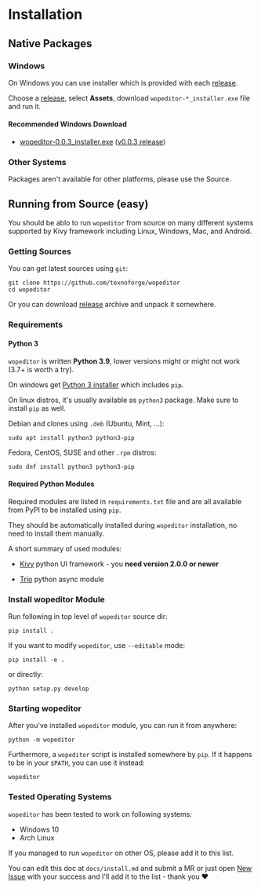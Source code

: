 # Installation

## Native Packages

### Windows

On Windows you can use installer which is provided with each
[release][releases].

Choose a [release][releases], select **Assets**, download `wopeditor-*_installer.exe` file and run it.

#### Recommended Windows Download

* [wopeditor-0.0.3_installer.exe](https://github.com/texnoforge/wopeditor/releases/download/v0.0.3/wopeditor-0.0.3_installer.exe)
  ([v0.0.3 release][v0.0.3])

### Other Systems

Packages aren't available for other platforms, please use the Source.


## Running from Source (easy)

You should be ablo to run `wopeditor` from source on many different systems
supported by Kivy framework including Linux, Windows, Mac, and Android.

### Getting Sources

You can get latest sources using `git`:

```
git clone https://github.com/texnoforge/wopeditor
cd wopeditor
```

Or you can download [release](https://github.com/texnoforge/wopeditor/releases)
archive and unpack it somewhere.


### Requirements

#### Python 3

`wopeditor` is written **Python 3.9**, lower versions might or might not work (3.7+ is worth a try).

On windows get [Python 3 installer](https://www.python.org/downloads/) which
includes `pip`.

On linux distros, it's usually available as `python3` package. Make sure to install `pip` as well.

Debian and clones using `.deb` (Ubuntu, Mint, ...):

```
sudo apt install python3 python3-pip
```

Fedora, CentOS, SUSE and other `.rpm` distros:

```
sudo dnf install python3 python3-pip
```

#### Required Python Modules

Required modules are listed in `requirements.txt` file and are all
available from PyPI to be installed using `pip`.

They should be automatically installed during `wopeditor` installation, no need
to install them manually.

A short summary of used modules:

* [Kivy](https://kivy.org/doc/stable/gettingstarted/installation.html)
  python UI framework - you **need version 2.0.0 or newer**

* [Trio](https://trio.readthedocs.io/en/stable/) python async module


### Install wopeditor Module

Run following in top level of `wopeditor` source dir:

```
pip install .
```

If you want to modify `wopeditor`, use `--editable` mode:

```
pip install -e .
```

or directly:

```
python setup.py develop
```


### Starting wopeditor

After you've installed `wopeditor` module, you can run it from anywhere:

```
python -m wopeditor
```

Furthermore, a `wopeditor` script is installed somewhere by `pip`. If it
happens to be in your `$PATH`, you can use it instead:

```
wopeditor
```


[releases]: https://github.com/texnoforge/wopeditor/releases
[v0.0.3]: https://github.com/texnoforge/wopeditor/releases/tag/v0.0.3


### Tested Operating Systems

`wopeditor` has been tested to work on following systems:

* Windows 10
* Arch Linux

If you managed to run `wopeditor` on other OS, please add it to this list.

You can edit this doc at `docs/install.md` and submit a MR or just open [New Issue] with your success and I'll add it to the list - thank you ❤

[New Issue]: https://github.com/texnoforge/wopeditor/issues
